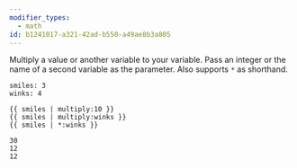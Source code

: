 ```yaml
---
modifier_types:
  - math
id: b1241017-a321-42ad-b550-a49ae8b3a805
---
```

Multiply a value or another variable to your variable. Pass an integer or the name of a second variable as the parameter. Also supports `*` as shorthand.

```.language-yaml
smiles: 3
winks: 4
```

```
{{ smiles | multiply:10 }}
{{ smiles | multiply:winks }}
{{ smiles | *:winks }}

```

```.language-output
30
12
12
```
